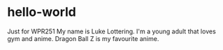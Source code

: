 # hello-world
Just for WPR251
My name is Luke Lottering. I'm a young adult that loves gym and anime. Dragon Ball Z is my favourite anime.
